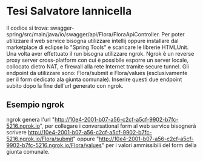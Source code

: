 # Tesi Salvatore Iannicella

Il codice si trova: swagger-spring/src/main/java/io/swagger/api/Flora/FloraApiController. Per poter utilizzare il web service bisogna utilizzare intellij oppure installare dal marketplace di eclipse lo "Spring Tools" e scaricare le librerie HTMLUnit. Una volta aver effettuato il run bisogna utilizzare ngrok. Ngrok è un reverse proxy server cross-platform con cui è possibile esporre un server locale, collocato dietro NAT, e firewall alla rete Internet tramite secure tunnel. Gli endpoint da utilizzare sono: Flora/submit e Flora/values (esclusivamente per il form dedicato ala giunta comunale). Inserire questi due endpoint subito dopo la fine dell'url generato con ngrok.


## Esempio ngrok  
ngrok genera l'url "http://10e4-2001-b07-a56-c2cf-a5cf-9902-b7fc-5216.ngrok.io", per collegare i conversational form al web service bisognerà scrivere http://10e4-2001-b07-a56-c2cf-a5cf-9902-b7fc-5216.ngrok.io/Flora/submit" oppure "http://10e4-2001-b07-a56-c2cf-a5cf-9902-b7fc-5216.ngrok.io/Flora/values" per i valori ammissibili del form della giunta comunale.